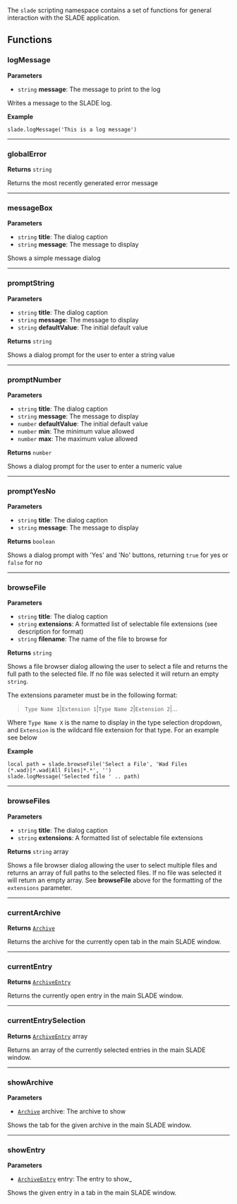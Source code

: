 The `slade` scripting namespace contains a set of functions for general interaction with the SLADE application.

## Functions

### logMessage

**Parameters**

  * `string` **message**: The message to print to the log

Writes a message to the SLADE log.

**Example**

```
slade.logMessage('This is a log message')
```

---
### globalError

**Returns** `string`

Returns the most recently generated error message

---
### messageBox

**Parameters**

  * `string` **title**: The dialog caption
  * `string` **message**: The message to display

Shows a simple message dialog

---
### promptString

**Parameters**

  * `string` **title**: The dialog caption
  * `string` **message**: The message to display
  * `string` **defaultValue**: The initial default value

**Returns** `string`

Shows a dialog prompt for the user to enter a string value

---
### promptNumber

**Parameters**

  * `string` **title**: The dialog caption
  * `string` **message**: The message to display
  * `number` **defaultValue**: The initial default value
  * `number` **min**: The minimum value allowed
  * `number` **max**: The maximum value allowed

**Returns** `number`

Shows a dialog prompt for the user to enter a numeric value

---
### promptYesNo

**Parameters**

  * `string` **title**: The dialog caption
  * `string` **message**: The message to display

**Returns** `boolean`

Shows a dialog prompt with 'Yes' and 'No' buttons, returning `true` for yes or `false` for no

---
### browseFile

**Parameters**

  * `string` **title**: The dialog caption
  * `string` **extensions**: A formatted list of selectable file extensions (see description for format)
  * `string` **filename**: The name of the file to browse for

**Returns** `string`

Shows a file browser dialog allowing the user to select a file and returns the full path to the selected file. If no file was selected it will return an empty `string`.

The extensions parameter must be in the following format:

> `Type Name 1`|`Extension 1`|`Type Name 2`|`Extension 2`|...

Where `Type Name X` is the name to display in the type selection dropdown, and `Extension` is the wildcard file extension for that type. For an example see below

**Example**

    local path = slade.browseFile('Select a File', 'Wad Files (*.wad)|*.wad|All Files|*.*', '')
    slade.logMessage('Selected file ' .. path)

---
### browseFiles

**Parameters**

  * `string` **title**: The dialog caption
  * `string` **extensions**: A formatted list of selectable file extensions

**Returns** `string` array

Shows a file browser dialog allowing the user to select multiple files and returns an array of full paths to the selected files. If no file was selected it will return an empty array. See **browseFile** above for the formatting of the `extensions` parameter.

---
### currentArchive

**Returns** <code>[Archive](../Types/Archive.md)</code>

Returns the archive for the currently open tab in the main SLADE window.

---
### currentEntry

**Returns** <code>[ArchiveEntry](../Types/ArchiveEntry.md)</code>

Returns the currently open entry in the main SLADE window.

---
### currentEntrySelection

**Returns** <code>[ArchiveEntry](../Types/ArchiveEntry.md)</code> array

Returns an array of the currently selected entries in the main SLADE window.

---
### showArchive

**Parameters**

  * <code>[Archive](../Types/Archive.md)</code> archive: The archive to show

Shows the tab for the given archive in the main SLADE window.

---
### showEntry

**Parameters**

  * <code>[ArchiveEntry](../Types/ArchiveEntry.md)</code> entry: The entry to show_

Shows the given entry in a tab in the main SLADE window.
